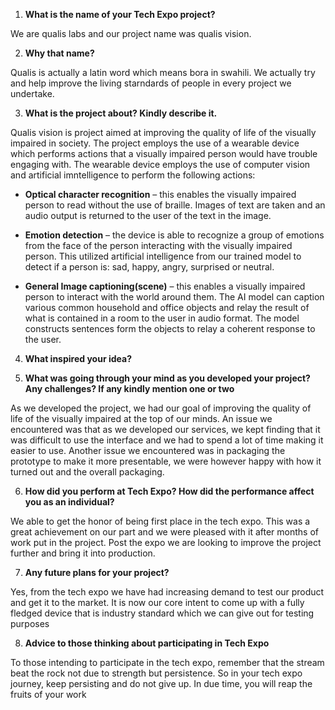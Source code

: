 1. **What is the name of your Tech Expo project?**

We are qualis labs and our project name was qualis vision.

2. **Why that name?**

Qualis is actually a latin word which means bora in swahili. We actually try and help improve the living starndards of people in every project we undertake.

3. **What is the project about? Kindly describe it.**

Qualis vision is project aimed at improving the quality of life of the visually impaired in society. The project employs the use of a wearable device which performs actions that a visually impaired person would have trouble engaging with. The wearable device employs the use of computer vision and artificial imntelligence to perform the following actions:

-   **Optical character recognition** – this enables the visually impaired person to read without the use of braille. Images of text are taken and an audio output is returned to the user of the text in the image.
    
-   **Emotion detection** – the device is able to recognize a group of emotions from the face of the person interacting with the visually impaired person. This utilized artificial intelligence from our trained model to detect if a person is: sad, happy, angry, surprised or neutral.
    
-   **General Image captioning(scene)** – this enables a visually impaired person to interact with the world around them. The AI model can caption various common household and office objects and relay the result of what is contained in a room to the user in audio format. The model constructs sentences form the objects to relay a coherent response to the user.

4. **What inspired your idea?**



5. **What was going through your mind as you developed your project? Any challenges? If any kindly mention one or two**

As we developed the project, we had our goal of improving the quality of life of the visually impaired at the top of our minds. An issue we encountered was that as we developed our services, we kept finding that it was difficult to use the interface and we had to spend a lot of time making it easier to use. Another issue we encountered was in packaging the prototype to make it more presentable, we were however happy with how it turned out and the overall packaging.

6. **How did you perform at Tech Expo? How did the performance affect you as an individual?**

We able to get the honor of being first place in the tech expo. This was a great achievement on our part and we were pleased with it after months of work put in the project. Post the expo we are looking to improve the project further and bring it into production.

7. **Any future plans for your project?**

Yes, from the tech expo we have had increasing demand to test our product and get it to the market. It is now our core intent to come up with a fully fledged device that is industry standard which we can give  out for testing purposes

8. **Advice to those thinking about participating in Tech Expo**

To those intending to participate in the tech expo, remember that the stream beat the rock not due to strength but persistence. So in your tech expo journey, keep persisting and do not give up. In due time, you will reap the fruits of your work